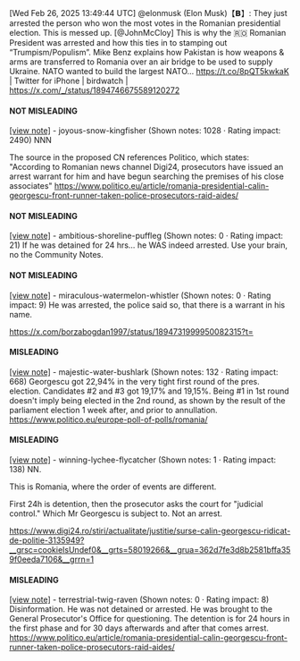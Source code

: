 [Wed Feb 26, 2025 13:49:44 UTC] @elonmusk (Elon Musk)【𝗕】: They just arrested the person who won the most votes in the Romanian presidential election. This is messed up. [@JohnMcCloy] This is why the 🇷🇴 Romanian President was arrested and how this ties in to stamping out “Trumpism/Populism”. Mike Benz explains how Pakistan is how weapons &amp; arms are transferred to Romania over an air bridge to be used to supply Ukraine.   NATO wanted to build the largest NATO… https://t.co/8pQT5kwkaK | Twitter for iPhone | birdwatch | https://x.com/_/status/1894746675589120272

#### NOT MISLEADING

[[view note]](https://x.com/i/birdwatch/n/1894775235343163704) - joyous-snow-kingfisher (Shown notes: 1028 · Rating impact: 2490)
NNN

The source in the proposed CN references Politico, which states: 
"According to Romanian news channel Digi24, prosecutors have issued an arrest warrant for him and have begun searching the premises of his close associates"
https://www.politico.eu/article/romania-presidential-calin-georgescu-front-runner-taken-police-prosecutors-raid-aides/

#### NOT MISLEADING

[[view note]](https://x.com/i/birdwatch/n/1894763725300871468) - ambitious-shoreline-puffleg (Shown notes: 0 · Rating impact: 21)
If he was detained for 24 hrs… he WAS indeed arrested. Use your brain, no the Community Notes.

#### NOT MISLEADING

[[view note]](https://x.com/i/birdwatch/n/1894752396443529306) - miraculous-watermelon-whistler (Shown notes: 0 · Rating impact: 9)
He was arrested, the police said so, that there is a warrant in his name. 




https://x.com/borzabogdan1997/status/1894731999950082315?t=

#### MISLEADING

[[view note]](https://x.com/i/birdwatch/n/1894914029686268099) - majestic-water-bushlark (Shown notes: 132 · Rating impact: 668)
Georgescu got 22,94% in the very tight first round of the pres. election. Candidates #2 and #3 got 19,17% and 19,15%. Being #1 in 1st round doesn't imply being elected in the 2nd round, as shown by the result of the parliament election 1 week after, and prior to annullation.
https://www.politico.eu/europe-poll-of-polls/romania/

#### MISLEADING

[[view note]](https://x.com/i/birdwatch/n/1894791350102397242) - winning-lychee-flycatcher (Shown notes: 1 · Rating impact: 138)
NN.

This is Romania, where the order of events are different.

First 24h is detention, then the prosecutor asks the court for "judicial control." 
Which Mr Georgescu is subject to. Not an arrest.

https://www.digi24.ro/stiri/actualitate/justitie/surse-calin-georgescu-ridicat-de-politie-3135949?__grsc=cookieIsUndef0&__grts=58019266&__grua=362d7fe3d8b2581bffa359f0eeda7106&__grrn=1 

#### MISLEADING

[[view note]](https://x.com/i/birdwatch/n/1894749633290645520) - terrestrial-twig-raven (Shown notes: 0 · Rating impact: 8)
Disinformation. He was not detained or arrested. He was brought to the General Prosecutor's Office for questioning. The detention is for 24 hours in the first phase and for 30 days afterwards and after that comes arrest. 
https://www.politico.eu/article/romania-presidential-calin-georgescu-front-runner-taken-police-prosecutors-raid-aides/

